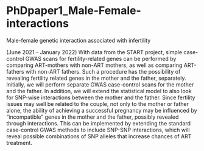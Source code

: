 # PhDpaper1_Male-Female-interactions
Male-female genetic interaction associated with infertility

(June 2021 – January 2022)
With data from the START project, simple case-control GWAS scans for fertility-related 
genes can be performed by comparing ART-mothers with non-ART mothers, as well as 
comparing ART-fathers with non-ART fathers. Such a procedure has the possibility of 
revealing fertility related genes in the mother and the father, separately. Initially, we will 
perform separate GWAS case-control scans for the mother and the father. In addition, we 
will extend the statistical model to also look for SNP-wise interactions between the mother 
and the father. Since fertility issues may well be related to the couple, not only to the mother 
or father alone, the ability of achieving a successful pregnancy may be influenced by 
“incompatible” genes in the mother and the father, possibly revealed through interactions. 
This can be implemented by extending the standard case-control GWAS methods to include 
SNP-SNP interactions, which will reveal possible combinations of SNP alleles that increase 
chances of ART treatment.

